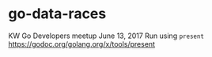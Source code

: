# go-data-races
KW Go Developers meetup June 13, 2017
Run using `present` https://godoc.org/golang.org/x/tools/present

